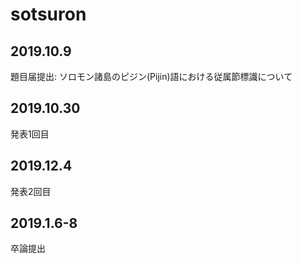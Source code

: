 # sotsuron
## 2019.10.9
題目届提出: ソロモン諸島のピジン(Pijin)語における従属節標識について

## 2019.10.30
発表1回目

## 2019.12.4
発表2回目

## 2019.1.6-8
卒論提出

